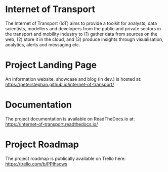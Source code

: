 # Internet of Transport
The Internet of Transport (IoT) aims to provide a toolkit for analysts, data scientists, modellers and developers from the public and private sectors in the transport and mobility industry to (1) gather data from sources on the web, (2) store it in the cloud, and (3) produce insights through visualisation, analytics, alerts and messaging etc.

# Project Landing Page
An information website, showcase and blog (in dev.) is hosted at:
https://peterstephan.github.io/internet-of-transport/

# Documentation
The project documentation is available on ReadTheDocs.io at:
https://internet-of-transport.readthedocs.io/

# Project Roadmap
The project roadmap is publically available on Trello here:
https://trello.com/b/PPIhscws
